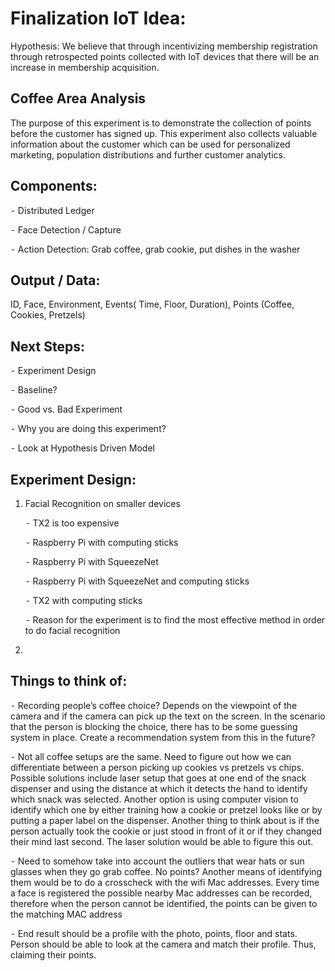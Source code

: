 # Finalization IoT Idea:

Hypothesis: We believe that through incentivizing membership registration through retrospected points collected with IoT devices that there will be an increase in membership acquisition. 
 

## Coffee Area Analysis

The purpose of this experiment is to demonstrate the collection of points before the customer has signed up. This experiment also collects valuable information about the customer which can be used for personalized marketing, population distributions and further customer analytics.

## Components: 

⁃	Distributed Ledger

⁃	Face Detection / Capture

⁃	Action Detection: Grab coffee, grab cookie, put dishes in the washer

 
## Output / Data:

ID, Face, Environment, Events( Time, Floor, Duration), Points (Coffee, Cookies, Pretzels)


## Next Steps:

⁃	Experiment Design

   ⁃	Baseline?

   ⁃	Good vs. Bad Experiment 

   ⁃	Why you are doing this experiment? 

   ⁃	Look at Hypothesis Driven Model 

## Experiment Design:

1.	Facial Recognition on smaller devices

      ⁃	TX2 is too expensive
  
      ⁃	Raspberry Pi with computing sticks 
 
      ⁃	Raspberry Pi with SqueezeNet
  
      ⁃	Raspberry Pi with SqueezeNet and computing sticks
  
      ⁃	TX2 with computing sticks 
  
      ⁃	Reason for the experiment is to find the most effective method in order to do facial recognition 
  
 2.	 

## Things to think of:

⁃	Recording people’s coffee choice? Depends on the viewpoint of the camera and if the camera can pick up the text on the screen. In the scenario that the person is blocking the choice, there has to be some guessing system in place. Create a recommendation system from this in the future?

⁃	Not all coffee setups are the same. Need to figure out how we can differentiate between a person picking up cookies vs pretzels vs chips. Possible solutions include laser setup that goes at one end of the snack dispenser and using the distance at which it detects the hand to identify which snack was selected. Another option is using computer vision to identify which one by either training how a cookie or pretzel looks like or by putting a paper label on the dispenser. Another thing to think about is if the person actually took the cookie or just stood in front of it or if they changed their mind last second. The laser solution would be able to figure this out. 

⁃	Need to somehow take into account the outliers that wear hats or sun glasses when they go grab coffee. No points? Another means of identifying them would be to do a crosscheck with the wifi Mac addresses. Every time a face is registered the possible nearby Mac addresses can be recorded, therefore when the person cannot be identified, the points can be given to the matching MAC address

⁃	End result should be a profile with the photo, points, floor and stats. Person should be able to look at the camera and match their profile. Thus, claiming their points.
